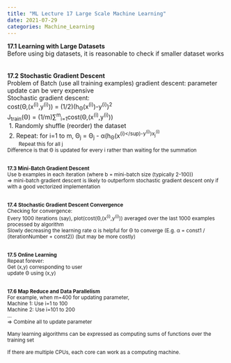 ```yaml
---
title: "ML Lecture 17 Large Scale Machine Learning"
date: 2021-07-29
categories: Machine_Learning
---
```

**17.1 Learning with Large Datasets**\
Before using big datasets, it is reasonable to check if smaller dataset works\
\
\
**17.2 Stochastic Gradient Descent**\
Problem of Batch (use all training examples) gradient descent: parameter update can be very expensive\
Stochastic gradient descent:\
cost(Θ,(x<sup>(i)</sup>,y<sup>(i)</sup>)) = (1/2)(h<sub>Θ</sub>(x<sup>(i)</sup>)-y<sup>(i)</sup>)<sup>2</sup>\
J<sub>train</sub>(Θ) = (1/m)∑<sup>m</sup><sub>i=1</sub>cost(Θ,(x<sup>(i)</sup>,y<sup>(i)</sup>))\
&nbsp;1. Randomly shuffle (reorder) the dataset\
&nbsp;2. Repeat: for i=1 to m, Θ<sub>j</sub> = Θ<sub>j</sub> - α(h<sub>Θ</sub>(x<sup>(i)</sup)-y<sup>(i)</sup>)x<sub>j</sub><sup>(i)</sup>\
&nbsp; &nbsp; &nbsp; &nbsp; Repeat this for all j\
Difference is that Θ is updated for every i rather than waiting for the summation\
\
\
**17.3 Mini-Batch Gradient Descent**\
Use b examples in each iteration (where b = mini-batch size (typically 2-100))\
=> mini-batch gradient descent is likely to outperform stochastic gradient descent only if with a good vectorized implementation\
\
\
**17.4 Stochastic Gradient Descent Convergence**\
Checking for convergence:\
Every 1000 iterations (say), plot(cost(Θ,(x<sup>(i)</sup>,y<sup>(i)</sup>)) averaged over the last 1000 examples processed by algorithm\
Slowly decreasing the learning rate α is helpful for Θ to converge (E.g. α = const1 / (iterationNumber + const2)) (but may be more costly)\
\
\
**17.5 Online Learning**\
Repeat forever:\
Get (x,y) corresponding to user\
update Θ using (x,y)\
\
\
**17.6 Map Reduce and Data Parallelism**\
For example, when m=400 for updating parameter,\
Machine 1: Use i=1 to 100\
Machine 2: Use i=101 to 200\
...\
=> Combine all to update parameter\
\
Many learning algorithms can be expressed as computing sums of functions over the training set\
\
If there are multiple CPUs, each core can work as a computing machine.


